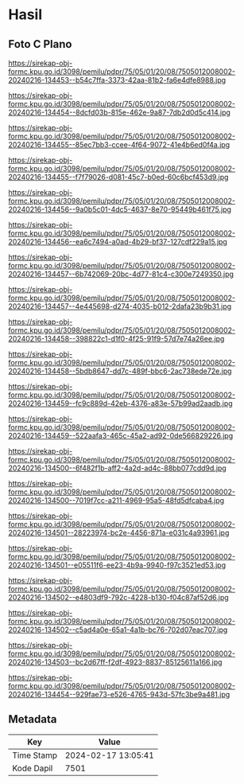 # Hasil

## Foto C Plano

https://sirekap-obj-formc.kpu.go.id/3098/pemilu/pdpr/75/05/01/20/08/7505012008002-20240216-134453--b54c7ffa-3373-42aa-81b2-fa6e4dfe8988.jpg

https://sirekap-obj-formc.kpu.go.id/3098/pemilu/pdpr/75/05/01/20/08/7505012008002-20240216-134454--8dcfd03b-815e-462e-9a87-7db2d0d5c414.jpg

https://sirekap-obj-formc.kpu.go.id/3098/pemilu/pdpr/75/05/01/20/08/7505012008002-20240216-134455--85ec7bb3-ccee-4f64-9072-41e4b6ed0f4a.jpg

https://sirekap-obj-formc.kpu.go.id/3098/pemilu/pdpr/75/05/01/20/08/7505012008002-20240216-134455--f7f79026-d081-45c7-b0ed-60c6bcf453d9.jpg

https://sirekap-obj-formc.kpu.go.id/3098/pemilu/pdpr/75/05/01/20/08/7505012008002-20240216-134456--9a0b5c01-4dc5-4637-8e70-95449b461f75.jpg

https://sirekap-obj-formc.kpu.go.id/3098/pemilu/pdpr/75/05/01/20/08/7505012008002-20240216-134456--ea6c7494-a0ad-4b29-bf37-127cdf229a15.jpg

https://sirekap-obj-formc.kpu.go.id/3098/pemilu/pdpr/75/05/01/20/08/7505012008002-20240216-134457--6b742069-20bc-4d77-81c4-c300e7249350.jpg

https://sirekap-obj-formc.kpu.go.id/3098/pemilu/pdpr/75/05/01/20/08/7505012008002-20240216-134457--4e445698-d274-4035-b012-2dafa23b9b31.jpg

https://sirekap-obj-formc.kpu.go.id/3098/pemilu/pdpr/75/05/01/20/08/7505012008002-20240216-134458--398822c1-d1f0-4f25-91f9-57d7e74a26ee.jpg

https://sirekap-obj-formc.kpu.go.id/3098/pemilu/pdpr/75/05/01/20/08/7505012008002-20240216-134458--5bdb8647-dd7c-489f-bbc6-2ac738ede72e.jpg

https://sirekap-obj-formc.kpu.go.id/3098/pemilu/pdpr/75/05/01/20/08/7505012008002-20240216-134459--fc9c889d-42eb-4376-a83e-57b99ad2aadb.jpg

https://sirekap-obj-formc.kpu.go.id/3098/pemilu/pdpr/75/05/01/20/08/7505012008002-20240216-134459--522aafa3-465c-45a2-ad92-0de566829226.jpg

https://sirekap-obj-formc.kpu.go.id/3098/pemilu/pdpr/75/05/01/20/08/7505012008002-20240216-134500--6f482f1b-aff2-4a2d-ad4c-88bb077cdd9d.jpg

https://sirekap-obj-formc.kpu.go.id/3098/pemilu/pdpr/75/05/01/20/08/7505012008002-20240216-134500--7019f7cc-a211-4969-95a5-48fd5dfcaba4.jpg

https://sirekap-obj-formc.kpu.go.id/3098/pemilu/pdpr/75/05/01/20/08/7505012008002-20240216-134501--28223974-bc2e-4456-871a-e031c4a93961.jpg

https://sirekap-obj-formc.kpu.go.id/3098/pemilu/pdpr/75/05/01/20/08/7505012008002-20240216-134501--e05511f6-ee23-4b9a-9940-f97c3521ed53.jpg

https://sirekap-obj-formc.kpu.go.id/3098/pemilu/pdpr/75/05/01/20/08/7505012008002-20240216-134502--e4803df9-792c-4228-b130-f04c87af52d6.jpg

https://sirekap-obj-formc.kpu.go.id/3098/pemilu/pdpr/75/05/01/20/08/7505012008002-20240216-134502--c5ad4a0e-65a1-4a1b-bc76-702d07eac707.jpg

https://sirekap-obj-formc.kpu.go.id/3098/pemilu/pdpr/75/05/01/20/08/7505012008002-20240216-134503--bc2d67ff-f2df-4923-8837-85125611a166.jpg

https://sirekap-obj-formc.kpu.go.id/3098/pemilu/pdpr/75/05/01/20/08/7505012008002-20240216-134454--929fae73-e526-4765-943d-57fc3be9a481.jpg


## Metadata

| Key        | Value               |
| ---------- | ------------------- |
| Time Stamp | 2024-02-17 13:05:41 |
| Kode Dapil | 7501                |



